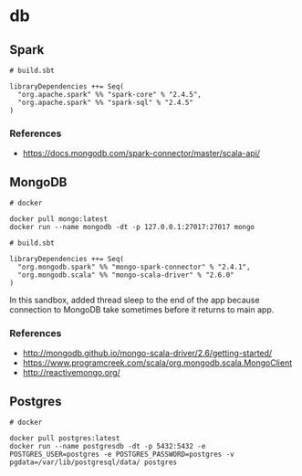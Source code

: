 # db

## Spark

```
# build.sbt

libraryDependencies ++= Seq(
  "org.apache.spark" %% "spark-core" % "2.4.5",
  "org.apache.spark" %% "spark-sql" % "2.4.5"
)
```

### References
- https://docs.mongodb.com/spark-connector/master/scala-api/

## MongoDB

```
# docker

docker pull mongo:latest
docker run --name mongodb -dt -p 127.0.0.1:27017:27017 mongo

# build.sbt

libraryDependencies ++= Seq(
  "org.mongodb.spark" %% "mongo-spark-connector" % "2.4.1",
  "org.mongodb.scala" %% "mongo-scala-driver" % "2.6.0"
)
```

In this sandbox, added thread sleep to the end of the app because connection to 
MongoDB take sometimes before it returns to main app.

### References
- http://mongodb.github.io/mongo-scala-driver/2.6/getting-started/
- https://www.programcreek.com/scala/org.mongodb.scala.MongoClient
- http://reactivemongo.org/

## Postgres

```
# docker

docker pull postgres:latest
docker run --name postgresdb -dt -p 5432:5432 -e POSTGRES_USER=postgres -e POSTGRES_PASSWORD=postgres -v pgdata=/var/lib/postgresql/data/ postgres

```
